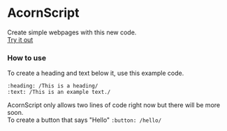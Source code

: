 # AcornScript
Create simple webpages with this new code.\
[Try it out](https://lb123658.github.io/AcornScript/)
### How to use
To create a heading and text below it, use this example code. 
```
:heading: /This is a heading/
:text: /This is an example text./
```
AcornScript only allows two lines of code right now but there will be more soon.\
To create a button that says "Hello" ```:button: /hello/```
